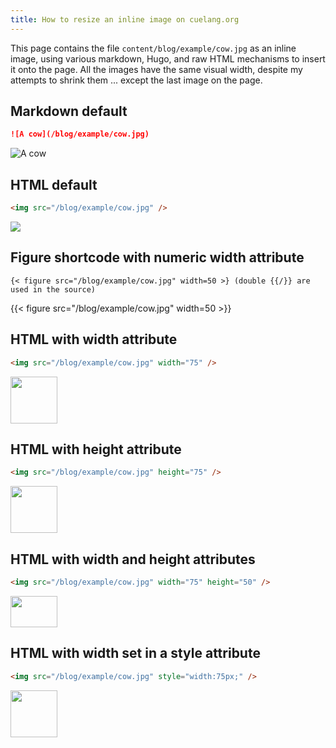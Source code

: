 ```yaml
---
title: How to resize an inline image on cuelang.org
---
```


This page contains the file `content/blog/example/cow.jpg` as an inline image,
using various markdown, Hugo, and raw HTML mechanisms to insert it onto the
page. All the images have the same visual width, despite my attempts to shrink
them ... except the last image on the page.

## Markdown default

```markdown
![A cow](/blog/example/cow.jpg)
```
![A cow](/blog/example/cow.jpg)

## HTML default

```html
<img src="/blog/example/cow.jpg" />
```
<img src="/blog/example/cow.jpg" />

## Figure shortcode with numeric width attribute

```
{< figure src="/blog/example/cow.jpg" width=50 >} (double {{/}} are used in the source)
```

{{< figure src="/blog/example/cow.jpg" width=50 >}}

## HTML with width attribute

```html
<img src="/blog/example/cow.jpg" width="75" />
```
<img src="/blog/example/cow.jpg" width="75" />

## HTML with height attribute

```html
<img src="/blog/example/cow.jpg" height="75" />
```
<img src="/blog/example/cow.jpg" height="75" />

## HTML with width and height attributes

```html
<img src="/blog/example/cow.jpg" width="75" height="50" />
```
<img src="/blog/example/cow.jpg" width="75" height="50" />

## HTML with width set in a style attribute

```html
<img src="/blog/example/cow.jpg" style="width:75px;" />
```
<img src="/blog/example/cow.jpg" style="width:75px;" />
